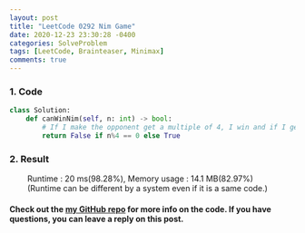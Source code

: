 ```yaml
---
layout: post
title: "LeetCode 0292 Nim Game"
date: 2020-12-23 23:30:28 -0400
categories: SolveProblem
tags: [LeetCode, Brainteaser, Minimax]
comments: true
---
```


### 1. Code
```python
class Solution:
    def canWinNim(self, n: int) -> bool:
        # If I make the opponent get a multiple of 4, I win and if I get a multiple of 4, I lose.
        return False if n%4 == 0 else True
```

### 2. Result
&nbsp;&nbsp;&nbsp;&nbsp;&nbsp;&nbsp;&nbsp;&nbsp;Runtime : 20 ms(98.28%), Memory usage : 14.1 MB(82.97%)  
&nbsp;&nbsp;&nbsp;&nbsp;&nbsp;&nbsp;&nbsp;&nbsp;(Runtime can be different by a system even if it is a same code.)

#### Check out the [my GitHub repo][hyuk-gh] for more info on the code. If you have questions, you can leave a reply on this post.
[hyuk-gh]: https://github.com/dlgur1994/StudyAlgorithms
